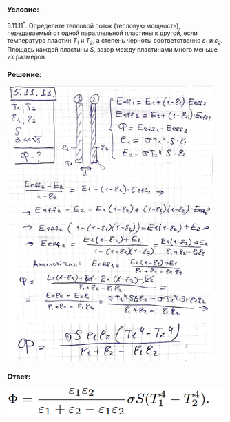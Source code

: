 ###  Условие: 

$5.11.11^*.$ Определите тепловой поток (тепловую мощность), передаваемый от одной параллельной пластины к другой, если температура пластин $T_1$ и $T_2$, а степень черноты соответственно $\varepsilon_1$ и $\varepsilon_2$. Площадь каждой пластины $S$, зазор между пластинами много меньше их размеров 

###  Решение: 

![|477x640, 67%](../../img/5.11.11/11.png) 

###  Ответ: 

![|789x103, 67%](../../img/5.11.11/ans.png) 
